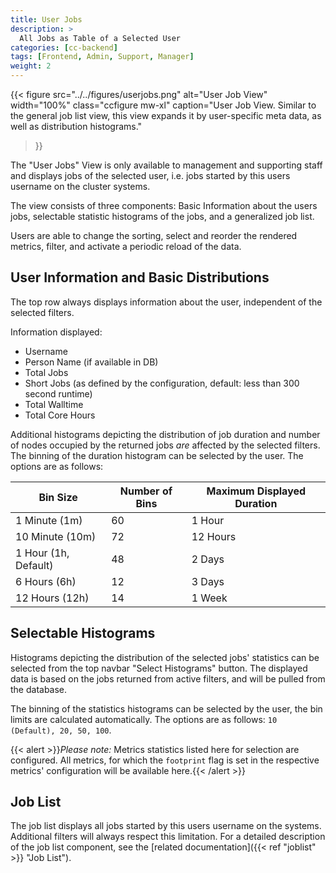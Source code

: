 ```yaml
---
title: User Jobs
description: >
  All Jobs as Table of a Selected User
categories: [cc-backend]
tags: [Frontend, Admin, Support, Manager]
weight: 2
---
```


{{< figure src="../../figures/userjobs.png" alt="User Job View" width="100%" class="ccfigure mw-xl"
    caption="User Job View. Similar to the general job list view, this view expands it by user-specific meta data, as well as distribution histograms."
>}}

The "User Jobs" View is only available to management and supporting staff and displays jobs of the selected user, i.e. jobs started by this users username on the cluster systems.

The view consists of three components: Basic Information about the users jobs, selectable statistic histograms of the jobs, and a generalized job list.

Users are able to change the sorting, select and reorder the rendered metrics, filter, and activate a periodic reload of the data.

## User Information and Basic Distributions

The top row always displays information about the user, independent of the selected filters.

Information displayed:

* Username
* Person Name (if available in DB)
* Total Jobs
* Short Jobs (as defined by the configuration, default: less than 300 second runtime)
* Total Walltime
* Total Core Hours

Additional histograms depicting the distribution of job duration and number of nodes occupied by the returned jobs *are* affected by the selected filters.
The binning of the duration histogram can be selected by the user. The options are as follows:

|Bin Size|Number of Bins|Maximum Displayed Duration|
|---|---|---|
|1 Minute (1m)|60|1 Hour|
|10 Minute (10m)|72|12 Hours|
|1 Hour (1h, Default)|48|2 Days|
|6 Hours (6h)|12|3 Days|
|12 Hours (12h)|14|1 Week|

## Selectable Histograms

Histograms depicting the distribution of the selected jobs' statistics can be selected from the top navbar "Select Histograms" button. The displayed data is based on the jobs returned from active filters, and will be pulled from the database.

The binning of the statistics histograms can be selected by the user, the bin limits are calculated automatically.
The options are as follows: `10 (Default), 20, 50, 100`.

{{< alert >}}*Please note:* Metrics statistics listed here for selection are configured. All metrics, for which the `footprint` flag is set in the respective metrics' configuration will be available here.{{< /alert >}}

## Job List

The job list displays all jobs started by this users username on the systems. Additional filters will always respect this limitation. For a detailed description of the job list component, see the [related documentation]({{< ref "joblist" >}} "Job List").
